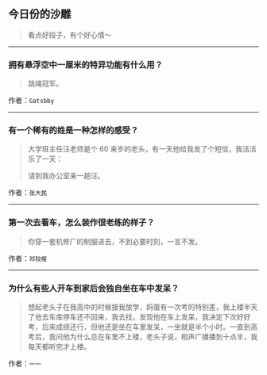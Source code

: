 ## 今日份的沙雕

> 看点好段子，有个好心情～


 
---

### 拥有悬浮空中一厘米的特异功能有什么用？

> 跳绳冠军。


作者：`Gatsbby`

---

### 有一个稀有的姓是一种怎样的感受？

> 大学班主任汪老师是个 60 来岁的老头，有一天他给我发了个短信，我活活乐了一天：
> 
> 请到我办公室来一趟汪。


作者：`张大民`

---

### 第一次去看车，怎么装作很老练的样子？

> 你穿一套机修厂的制服进去，不到必要时刻，一言不发。


作者：`邓较瘦`

---

### 为什么有些人开车到家后会独自坐在车中发呆？

> 想起老头子在我高中的时候接我放学，妈蛋有一次考的特别差，我上楼半天了他去车库停车还不回来，我去找，发现他在车上发呆，我决定下次好好考，后来成绩还行，但他还是坐在车里发呆，一坐就是半个小时。一直到高考后，我问他为什么总在车里不上楼，老头子说，相声广播播到十点半，我每天都听完才上楼。


作者：`一一`